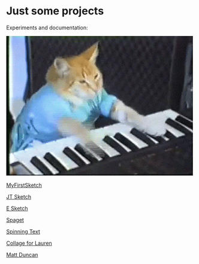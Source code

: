 # Just some projects
Experiments and documentation: 

![](PianoCat.gif)



[MyFirstSketch](https://jamtt.github.io/Codewords/Files/MyFirstSketch/)

[JT Sketch](https://jamtt.github.io/Codewords/Files/JT_Sketch/)

[E Sketch](https://jamtt.github.io/Codewords/Files/E_Sketch/)

[Spaget](https://jamtt.github.io/Codewords/Files/JustText/)

[Spinning Text](https://jamtt.github.io/Codewords/Files/spin_text/)

[Collage for Lauren](https://jamtt.github.io/Codewords/Files/LaurenCollage/)

[Matt Duncan](https://jamtt.github.io/Codewords/Files/Sketch_paragraph_tut/)
